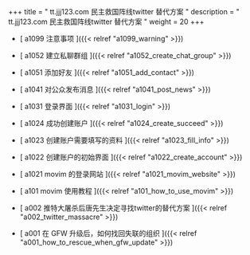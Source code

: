 +++
title = "   tt.jjj123.com 民主救国阵线twitter 替代方案 "
description = "   tt.jjj123.com 民主救国阵线twitter 替代方案   "
weight = 20
+++



* [  a1099 注意事项  ]({{< relref "a1099_warning" >}})


* [  a1052 建立私聊群组  ]({{< relref "a1052_create_chat_group" >}})


* [  a1051 添加好友  ]({{< relref "a1051_add_contact" >}})


* [  a1041 对公众发布消息  ]({{< relref "a1041_post_news" >}})


* [  a1031 登录界面  ]({{< relref "a1031_login" >}})


* [  a1024 成功创建账户  ]({{< relref "a1024_create_succeed" >}})


* [  a1023 创建账户需要填写的资料   ]({{< relref "a1023_fill_info" >}})


* [  a1022 创建账户的初始界面  ]({{< relref "a1022_create_account" >}})


* [  a1021 movim 的登录网站  ]({{< relref "a1021_movim_website" >}})


* [  a101 movim 使用教程  ]({{< relref "a101_how_to_use_movim" >}})


* [  a002 推特大屠杀后唐先生决定寻找twitter的替代方案  ]({{< relref "a002_twitter_massacre" >}})


* [  a001 在 GFW 升级后，如何找回失联的组织  ]({{< relref "a001_how_to_rescue_when_gfw_update" >}})

